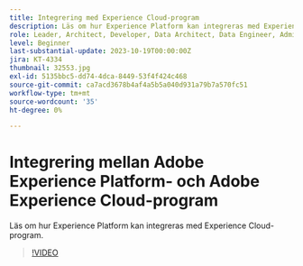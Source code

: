 ```yaml
---
title: Integrering med Experience Cloud-program
description: Läs om hur Experience Platform kan integreras med Experience Cloud-program.
role: Leader, Architect, Developer, Data Architect, Data Engineer, Admin, User
level: Beginner
last-substantial-update: 2023-10-19T00:00:00Z
jira: KT-4334
thumbnail: 32553.jpg
exl-id: 5135bbc5-dd74-4dca-8449-53f4f424c468
source-git-commit: ca7acd3678b4af4a5b5a040d931a79b7a570fc51
workflow-type: tm+mt
source-wordcount: '35'
ht-degree: 0%

---
```


# Integrering mellan Adobe Experience Platform- och Adobe Experience Cloud-program

Läs om hur Experience Platform kan integreras med Experience Cloud-program.

>[!VIDEO](https://video.tv.adobe.com/v/32553?learn=on)


